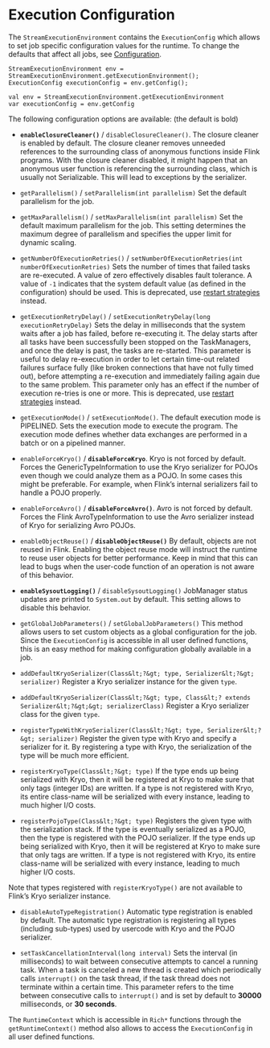 

# Execution Configuration

The `StreamExecutionEnvironment` contains the `ExecutionConfig` which allows to set job specific configuration values for the runtime. To change the defaults that affect all jobs, see [Configuration](//ci.apache.org/projects/flink/flink-docs-release-1.7/ops/config.html).



```
StreamExecutionEnvironment env = StreamExecutionEnvironment.getExecutionEnvironment();
ExecutionConfig executionConfig = env.getConfig();
```





```
val env = StreamExecutionEnvironment.getExecutionEnvironment
var executionConfig = env.getConfig
```



The following configuration options are available: (the default is bold)

*   **`enableClosureCleaner()`** / `disableClosureCleaner()`. The closure cleaner is enabled by default. The closure cleaner removes unneeded references to the surrounding class of anonymous functions inside Flink programs. With the closure cleaner disabled, it might happen that an anonymous user function is referencing the surrounding class, which is usually not Serializable. This will lead to exceptions by the serializer.

*   `getParallelism()` / `setParallelism(int parallelism)` Set the default parallelism for the job.

*   `getMaxParallelism()` / `setMaxParallelism(int parallelism)` Set the default maximum parallelism for the job. This setting determines the maximum degree of parallelism and specifies the upper limit for dynamic scaling.

*   `getNumberOfExecutionRetries()` / `setNumberOfExecutionRetries(int numberOfExecutionRetries)` Sets the number of times that failed tasks are re-executed. A value of zero effectively disables fault tolerance. A value of `-1` indicates that the system default value (as defined in the configuration) should be used. This is deprecated, use [restart strategies](//ci.apache.org/projects/flink/flink-docs-release-1.7/dev/restart_strategies.html) instead.

*   `getExecutionRetryDelay()` / `setExecutionRetryDelay(long executionRetryDelay)` Sets the delay in milliseconds that the system waits after a job has failed, before re-executing it. The delay starts after all tasks have been successfully been stopped on the TaskManagers, and once the delay is past, the tasks are re-started. This parameter is useful to delay re-execution in order to let certain time-out related failures surface fully (like broken connections that have not fully timed out), before attempting a re-execution and immediately failing again due to the same problem. This parameter only has an effect if the number of execution re-tries is one or more. This is deprecated, use [restart strategies](//ci.apache.org/projects/flink/flink-docs-release-1.7/dev/restart_strategies.html) instead.

*   `getExecutionMode()` / `setExecutionMode()`. The default execution mode is PIPELINED. Sets the execution mode to execute the program. The execution mode defines whether data exchanges are performed in a batch or on a pipelined manner.

*   `enableForceKryo()` / **`disableForceKryo`**. Kryo is not forced by default. Forces the GenericTypeInformation to use the Kryo serializer for POJOs even though we could analyze them as a POJO. In some cases this might be preferable. For example, when Flink’s internal serializers fail to handle a POJO properly.

*   `enableForceAvro()` / **`disableForceAvro()`**. Avro is not forced by default. Forces the Flink AvroTypeInformation to use the Avro serializer instead of Kryo for serializing Avro POJOs.

*   `enableObjectReuse()` / **`disableObjectReuse()`** By default, objects are not reused in Flink. Enabling the object reuse mode will instruct the runtime to reuse user objects for better performance. Keep in mind that this can lead to bugs when the user-code function of an operation is not aware of this behavior.

*   **`enableSysoutLogging()`** / `disableSysoutLogging()` JobManager status updates are printed to `System.out` by default. This setting allows to disable this behavior.

*   `getGlobalJobParameters()` / `setGlobalJobParameters()` This method allows users to set custom objects as a global configuration for the job. Since the `ExecutionConfig` is accessible in all user defined functions, this is an easy method for making configuration globally available in a job.

*   `addDefaultKryoSerializer(Class&lt;?&gt; type, Serializer&lt;?&gt; serializer)` Register a Kryo serializer instance for the given `type`.

*   `addDefaultKryoSerializer(Class&lt;?&gt; type, Class&lt;? extends Serializer&lt;?&gt;&gt; serializerClass)` Register a Kryo serializer class for the given `type`.

*   `registerTypeWithKryoSerializer(Class&lt;?&gt; type, Serializer&lt;?&gt; serializer)` Register the given type with Kryo and specify a serializer for it. By registering a type with Kryo, the serialization of the type will be much more efficient.

*   `registerKryoType(Class&lt;?&gt; type)` If the type ends up being serialized with Kryo, then it will be registered at Kryo to make sure that only tags (integer IDs) are written. If a type is not registered with Kryo, its entire class-name will be serialized with every instance, leading to much higher I/O costs.

*   `registerPojoType(Class&lt;?&gt; type)` Registers the given type with the serialization stack. If the type is eventually serialized as a POJO, then the type is registered with the POJO serializer. If the type ends up being serialized with Kryo, then it will be registered at Kryo to make sure that only tags are written. If a type is not registered with Kryo, its entire class-name will be serialized with every instance, leading to much higher I/O costs.

Note that types registered with `registerKryoType()` are not available to Flink’s Kryo serializer instance.

*   `disableAutoTypeRegistration()` Automatic type registration is enabled by default. The automatic type registration is registering all types (including sub-types) used by usercode with Kryo and the POJO serializer.

*   `setTaskCancellationInterval(long interval)` Sets the interval (in milliseconds) to wait between consecutive attempts to cancel a running task. When a task is canceled a new thread is created which periodically calls `interrupt()` on the task thread, if the task thread does not terminate within a certain time. This parameter refers to the time between consecutive calls to `interrupt()` and is set by default to **30000** milliseconds, or **30 seconds**.

The `RuntimeContext` which is accessible in `Rich*` functions through the `getRuntimeContext()` method also allows to access the `ExecutionConfig` in all user defined functions.

